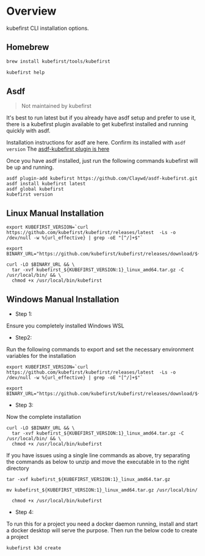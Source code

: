 # Overview

kubefirst CLI installation options.

## Homebrew

```bash
brew install kubefirst/tools/kubefirst
```

```bash
kubefirst help
```

## Asdf

> Not maintained by kubefirst

It's best to run latest but if you already have asdf setup and prefer to use it, there is a kubefirst plugin available to get kubefirst installed and running quickly with asdf.

Installation instructions for asdf are here. Confirm its installed with `asdf version`
    The [asdf-kubefirst plugin is here](https://github.com/Claywd/asdf-kubefirst)

Once you have asdf installed, just run the following commands kubefirst will be up and running.

```shell
asdf plugin-add kubefirst https://github.com/Claywd/asdf-kubefirst.git
asdf install kubefirst latest
asdf global kubefirst
kubefirst version
```

## Linux Manual Installation

```shell
export KUBEFIRST_VERSION=`curl https://github.com/kubefirst/kubefirst/releases/latest  -Ls -o /dev/null -w %{url_effective} | grep -oE "[^/]+$"`
```

```shell
export BINARY_URL="https://github.com/kubefirst/kubefirst/releases/download/${KUBEFIRST_VERSION}/kubefirst_${KUBEFIRST_VERSION:1}_linux_amd64.tar.gz"
```

```shell
curl -LO $BINARY_URL && \
  tar -xvf kubefirst_${KUBEFIRST_VERSION:1}_linux_amd64.tar.gz -C /usr/local/bin/ && \
  chmod +x /usr/local/bin/kubefirst
```


##  Windows Manual Installation

- Step 1:

Ensure you completely installed Windows WSL 

- Step2:

Run the following commands to export and set the necessary environment variables for the installation
```shell
export KUBEFIRST_VERSION=`curl https://github.com/kubefirst/kubefirst/releases/latest  -Ls -o /dev/null -w %{url_effective} | grep -oE "[^/]+$"`
```

```shell
export BINARY_URL="https://github.com/kubefirst/kubefirst/releases/download/${KUBEFIRST_VERSION}/kubefirst_${KUBEFIRST_VERSION:1}_linux_amd64.tar.gz"
```
- Step 3:

Now the complete installation 
```shell
curl -LO $BINARY_URL && \
  tar -xvf kubefirst_${KUBEFIRST_VERSION:1}_linux_amd64.tar.gz -C /usr/local/bin/ && \
  chmod +x /usr/local/bin/kubefirst
```

If you have issues using a single line commands as above, try separating the commands as below to unzip and move the executable in to the right directory
```shell
tar -xvf kubefirst_${KUBEFIRST_VERSION:1}_linux_amd64.tar.gz
```

```shell
mv kubefirst_${KUBEFIRST_VERSION:1}_linux_amd64.tar.gz /usr/local/bin/
```

```shell
  chmod +x /usr/local/bin/kubefirst
```

- Step 4:

To run this for a project you need a docker daemon running, install and start a docker desktop will serve the purpose. Then run the below code to create a project

```shell
kubefirst k3d create
```
